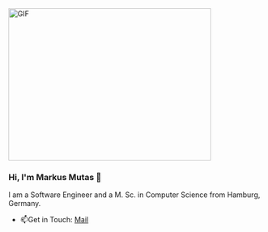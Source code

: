 <img alt="GIF" height="300px" width="400px" src="./assets/hellothere.gif" />

### Hi, I'm Markus Mutas 👋

I am a Software Engineer  and a M. Sc. in Computer Science from Hamburg, Germany. 

- 📫Get in Touch:  [Mail](mailto:markus@mutas.dev) 
